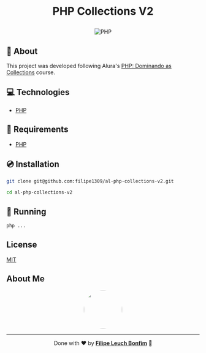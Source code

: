 # <p align="center">PHP Collections V2</p>

<p align="center">
    <img src="https://img.shields.io/badge/Code-PHP-informational?style=flat-square&logo=php&color=777bb4&logoColor=8892BF" alt="PHP" />
</p>

## 💬 About

This project was developed following Alura's [PHP: Dominando as Collections](https://cursos.alura.com.br/course/php-dominando-collections) course.

## :computer: Technologies

- [PHP](https://php.net/)

## :scroll: Requirements

- [PHP](https://php.net/)

## :cd: Installation

```sh
git clone git@github.com:filipe1309/al-php-collections-v2.git
```

```sh
cd al-php-collections-v2
```

## :runner: Running

```sh
php ...
```

## License

[MIT](https://choosealicense.com/licenses/mit/)

## About Me

<p align="center">
    <a style="font-weight: bold" href="https://www.linkedin.com/in/filipe1309/">
    <img style="border-radius:50%" width="100px; "src="https://avatars.githubusercontent.com/u/2081014?s=60&v=4"/>
    </a>
</p>

---

<p align="center">
    Done with ♥ by <a style="font-weight: bold" href="https://www.linkedin.com/in/filipe1309/">Filipe Leuch Bonfim</a> 🖖
</p>
